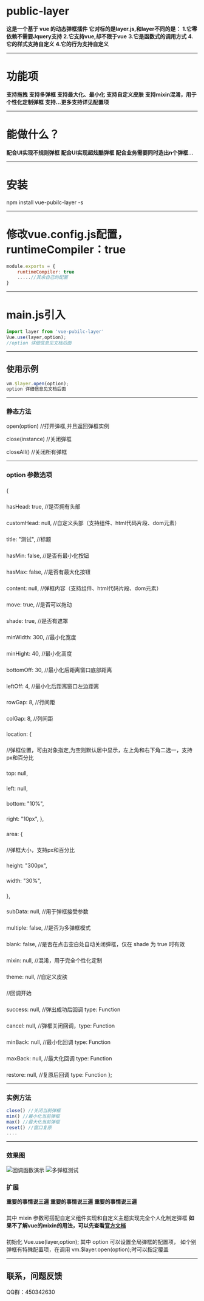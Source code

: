 # public-layer
**这是一个基于 vue 的动态弹框插件**
**它对标的是layer.js,和layer不同的是：**
**1.它零依赖不需要Jquery支持**
**2.它支持vue,却不限于vue**
**3.它是函数式的调用方式**
**4.它的样式支持自定义**
**4.它的行为支持自定义**
****

# 功能项
**支持拖拽**
**支持多弹框**
**支持最大化、最小化**
**支持自定义皮肤**
**支持mixin混淆，用于个性化定制弹框**
**支持...更多支持详见配置项**
****

# 能做什么？
**配合UI实现不规则弹框**
**配合UI实现超炫酷弹框**
**配合业务需要同时造出n个弹框...**
****
# 安装
npm install vue-pubilc-layer -s
****
# 修改vue.config.js配置，runtimeCompiler：true
```javascript
module.exports = {
    runtimeCompiler: true
    .....//其余自己的配置
}
```
****
# main.js引入
```javascript
import layer from 'vue-pubilc-layer'
Vue.use(layer,option);
//option 详细信息见文档后面
```
****
## 使用示例

```javascript
vm.$layer.open(option);
option 详细信息见文档后面
```
****
### 静态方法

open(option) //打开弹框,并且返回弹框实例

close(instance) //关闭弹框

closeAll() //关闭所有弹框
****
### option 参数选项

###
{
###
hasHead: true, //是否拥有头部
###
customHead: null, //自定义头部（支持组件、html代码片段、dom元素）
###
title: "测试", //标题
###
hasMin: false, //是否有最小化按钮
###
hasMax: false, //是否有最大化按钮
###
content: null, //弹框内容（支持组件、html代码片段、dom元素）
###
move: true, //是否可以拖动
###
shade: true, //是否有遮罩
###
minWidth: 300, //最小化宽度
###
minHight: 40, //最小化高度
###
bottomOff: 30, //最小化后距离窗口底部距离
###
leftOff: 4, //最小化后距离窗口左边距离
###
rowGap: 8, //行间距
###
colGap: 8, //列间距
###
location: {
###
//弹框位置，可由对象指定,为空则默认居中显示，左上角和右下角二选一，支持px和百分比
###
top: null,
###
left: null,
###
bottom: "10%",
###
right: "10px",
},
###
area: {
###
//弹框大小，支持px和百分比
###
height: "300px",
###
width: "30%",
###
},
###
subData: null, //用于弹框接受参数
###
multiple: false, //是否为多弹框模式
###
blank: false, //是否在点击空白处自动关闭弹框，仅在 shade 为 true 时有效
###
mixin: null, //混淆，用于完全个性化定制
###
theme: null, //自定义皮肤
###
//回调开始
###
success: null, //弹出成功后回调 type: Function
###
cancel: null, //弹框关闭回调，type: Function
###
minBack: null, //最小化回调 type: Function
###
maxBack: null, //最大化回调 type: Function
###
restore: null, //复原后回调 type: Function
};
****
### 实例方法

```javascript
close() //关闭当前弹框
min() //最小化当前弹框
max() //最大化当前弹框
reset() //窗口复原
....
```
****
### 效果图
![回调函数演示](https://img-blog.csdnimg.cn/20210402234803754.png?x-oss-process=image/watermark,type_ZmFuZ3poZW5naGVpdGk,shadow_10,text_aHR0cHM6Ly9ibG9nLmNzZG4ubmV0L3FxXzI3NTMyMTY3,size_16,color_FFFFFF,t_70#pic_center)
![多弹框测试](https://img-blog.csdnimg.cn/20210402235134408.png?x-oss-process=image/watermark,type_ZmFuZ3poZW5naGVpdGk,shadow_10,text_aHR0cHM6Ly9ibG9nLmNzZG4ubmV0L3FxXzI3NTMyMTY3,size_16,color_FFFFFF,t_70#pic_center)

### 扩展
**重要的事情说三遍**
**重要的事情说三遍**
**重要的事情说三遍**
###
其中 mixin 参数可搭配自定义组件实现和自定义主题实现完全个人化制定弹框
**如果不了解vue的mixin的用法，可以先查看[官方文档](https://cn.vuejs.org/v2/api/#Vue-mixin)**
###
初始化 Vue.use(layer,option); 其中 option 可以设置全局弹框的配置项，
如个别弹框有特殊配置项，在调用 vm.\$layer.open(option);时可以指定覆盖
****
##  联系，问题反馈
QQ群：450342630
